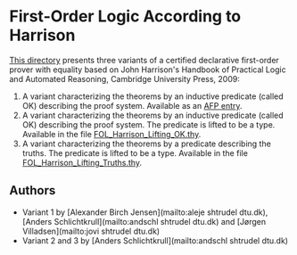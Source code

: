 # First-Order Logic According to Harrison #

[This directory](https://bitbucket.org/isafol/isafol/src/master/FOL_Harrison/) presents three variants of a certified
declarative first-order prover with equality based on John Harrison's Handbook of Practical Logic and Automated Reasoning,
Cambridge University Press, 2009:

1. A variant characterizing the theorems by an inductive predicate (called OK) describing the proof system. Available as an [AFP entry](https://www.isa-afp.org/entries/FOL_Harrison.shtml).
2. A variant characterizing the theorems by an inductive predicate (called OK) describing the proof system. The predicate is lifted to be a type. Available in the file [FOL_Harrison_Lifting_OK.thy](https://bitbucket.org/isafol/isafol/src/master/FOL_Harrison/FOL_Harrison_Lifting_OK.thy).
3. A variant characterizing the theorems by a predicate describing the truths. The predicate is lifted to be a type. Available in the file [FOL_Harrison_Lifting_Truths.thy](https://bitbucket.org/isafol/isafol/src/master/FOL_Harrison/FOL_Harrison_Lifting_Truths.thy).


## Authors ##

* Variant 1 by [Alexander Birch Jensen](mailto:aleje shtrudel dtu.dk), [Anders Schlichtkrull](mailto:andschl shtrudel dtu.dk) and [Jørgen Villadsen](mailto:jovi shtrudel dtu.dk)
* Variant 2 and 3 by [Anders Schlichtkrull](mailto:andschl shtrudel dtu.dk)
